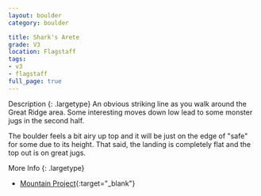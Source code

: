 ```yaml
---
layout: boulder
category: boulder

title: Shark's Arete
grade: V3
location: Flagstaff
tags:
- v3
- flagstaff
full_page: true
---
```



Description
{: .largetype}
An obvious striking line as you walk around the Great Ridge area. Some interesting moves down low lead to some monster jugs in the second half.

The boulder feels a bit airy up top and it will be just on the edge of "safe" for some due to its height. That said, the landing is completely flat and the top out is on great jugs.

More Info
{: .largetype}
- [Mountain Project](https://www.mountainproject.com/route/105811319/shark-arete){:target="_blank"}
